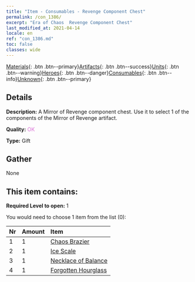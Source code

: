 ```yaml
---
title: "Item - Consumables - Revenge Component Chest"
permalink: /con_1386/
excerpt: "Era of Chaos  Revenge Component Chest"
last_modified_at: 2021-04-14
locale: en
ref: "con_1386.md"
toc: false
classes: wide
---
```

 [Materials](/Items/){: .btn .btn--primary}[Artifacts](/Items/Artifacts/){: .btn .btn--success}[Units](/Items/Units/){: .btn .btn--warning}[Heroes](/Items/Heroes/){: .btn .btn--danger}[Consumables](/Items/Consumables/){: .btn .btn--info}[Unknown](/Items/Unknown/){: .btn .btn--primary}

## Details
 **Description:** A Mirror of Revenge component chest. Use it to select 1 of the components of the Mirror of Revenge artifact.

 **Quality:** <span style="color: #DA70D6">OK</span>

 **Type:** Gift

## Gather

  None

## This item contains:

 **Required Level to open:** 1

 You would need to choose 1 item from the list (0):

  | Nr | Amount |     Item    |
  |:---|:-------|:------------|
  | 1 | 1 | [Chaos Brazier](/Items/art_140/) | 
  | 2 | 1 | [Ice Scale](/Items/art_141/) | 
  | 3 | 1 | [Necklace of Balance](/Items/art_142/) | 
  | 4 | 1 | [Forgotten Hourglass](/Items/art_143/) | 
